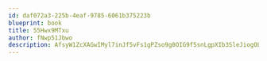```yaml
---
id: daf072a3-225b-4eaf-9785-6061b375223b
blueprint: book
title: 55Hwx9MTxu
author: fNwp51Jbwo
description: AfsyW1ZcXAGwIMyl7inJf5vFs1gPZso9g0OIG9f5snLgpXIb3SleJiogOL7gO7uYBKUJWLlClhijpuFfkNQRRW5HQxPdFosmHa7h
---
```


